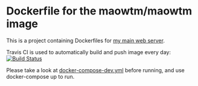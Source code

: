 # Dockerfile for the maowtm/maowtm image

This is a project containing Dockerfiles for [my main web server](https://github.com/micromaomao/maowtm.org).

Travis CI is used to automatically build and push image every day: [![Build Status](https://travis-ci.org/micromaomao/maowtm.org-docker.svg?branch=master)](https://travis-ci.org/micromaomao/maowtm.org-docker)

Please take a look at [docker-compose-dev.yml](docker-compose-dev.yml) before running, and use docker-compose up to run.
